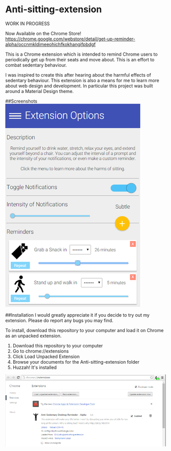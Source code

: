 Anti-sitting-extension
======================

WORK IN PROGRESS

Now Available on the Chrome Store! https://chrome.google.com/webstore/detail/get-up-reminder-alpha/occnmkldimeeohichfkokhangifpbdgf

This is a Chrome extension which is intended to remind Chrome users to periodically get up from their seats and move about. This is an effort to combat sedentary behaviour. 

I was inspired to create this after hearing about the harmful effects of sedentary behaviour. This extension is also a means for me to learn more about web design and development. In particular this project was built around a Material Design theme.

##Screenshots
![alt tag](https://github.com/jinalex/anti-sitting-extension/blob/master/screenshots/main.PNG)

##Installation
I would greatly appreciate it if you decide to try out my extension. Please do report any bugs you may find.

To install, download this repository to your computer and load it on Chrome as an unpacked extension.

1. Download this repository to your computer
2. Go to chrome://extensions
3. Click Load Unpacked Extension
4. Browse your documents for the Anti-sitting-extension folder
5. Huzzah! It's installed

![alt tag](https://github.com/jinalex/anti-sitting-extension/blob/master/screenshots/install.PNG)

